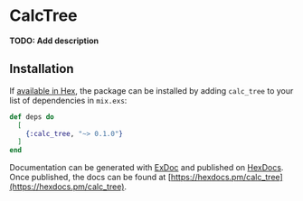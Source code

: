 # CalcTree

**TODO: Add description**

## Installation

If [available in Hex](https://hex.pm/docs/publish), the package can be installed
by adding `calc_tree` to your list of dependencies in `mix.exs`:

```elixir
def deps do
  [
    {:calc_tree, "~> 0.1.0"}
  ]
end
```

Documentation can be generated with [ExDoc](https://github.com/elixir-lang/ex_doc)
and published on [HexDocs](https://hexdocs.pm). Once published, the docs can
be found at [https://hexdocs.pm/calc_tree](https://hexdocs.pm/calc_tree).

